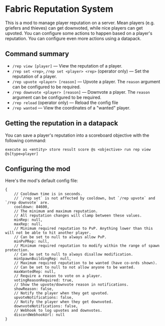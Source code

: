 # Fabric Reputation System

This is a mod to manage player reputation on a server. Mean players (e.g. griefers and thieves) can get downvoted, while nice players can get upvoted. You can configure some actions to happen based on a player's reputation. You can configure even more actions using a datapack.

## Command summary

+ `/rep view [player]` &mdash; View the reputation of a player.
+ `/rep set <rep>`, `/rep set <player> <rep>` (operator only) &mdash; Set the reputation of a player.
+ `/rep upvote <player> [reason]` &mdash; Upvote a player. The `reason` argument can be configured to be required.
+ `/rep downvote <player> [reason]` &mdash; Downvote a player. The `reason` argument can be configured to be required. 
+ `/rep reload` (operator only) &mdash; Reload the config file
+ `/rep wanted` &mdash; View the coordinates of a "wanted" player.

## Getting the reputation in a datapack

You can save a player's reputation into a scoreboard objective with the following command:

```
execute as <entity> store result score @s <objective> run rep view @s[type=player]
```

## Configuring the mod

Here's the mod's default config file:

```json5
{
	// Cooldown time is in seconds.
	// `/rep set` is not affected by cooldown, but `/rep upvote` and `/rep downvote` are.
	cooldown: 84600,
	// The minimum and maximum reputation.
	// All reputation changes will clamp between these values.
	minRep: null,
	maxRep: null,
	// Minimum required reputation to PvP. Anything lower than this will not be able to hit another player.
	// Can be set to null to always allow PvP.
	minPvPRep: null,
	// Minimum required reputation to modify within the range of spawn protection.
	// Can be set to null to always disallow modification.
	minSpawnBuildingRep: null,
	// Maximum required reputation to be wanted (have co-ords shown).
	// Can be set to null to not allow anyone to be wanted.
	maxWantedRep: null,
	// Require a reason to vote on a player.
	votingReasonRequired: true,
	// Show the upvote/downvote reason in notifications.
	showReason: false,
	// Notify the player when they get upvoted.
	upvoteNotifications: false,
	// Notify the player when they get downvoted.
	downvoteNotifications: false,
	// Webhook to log upvotes and downvotes.
	discordWebhookUrl: null
}
```
